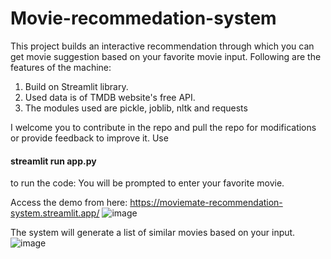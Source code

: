 # Movie-recommedation-system
This project builds an interactive recommendation through which you can get movie suggestion based on your favorite movie input.
Following are the features of the machine:
1. Build on Streamlit library.
2. Used data is of TMDB website's free API.
3. The modules used are pickle, joblib, nltk and requests

I welcome you to contribute in the repo and pull the repo for modifications or provide feedback to improve it.
Use
#### streamlit run app.py 
to run the code:
You will be prompted to enter your favorite movie.

Access the demo from here: https://moviemate-recommendation-system.streamlit.app/
![image](https://github.com/Manish-k723/MovieMate-Recommendation-System/assets/109733755/58e02891-f47a-4213-82f0-a19bccef2054)

The system will generate a list of similar movies based on your input.
![image](https://github.com/Manish-k723/MovieMate-Recommendation-System/assets/109733755/b265915f-669b-461c-af31-40b0403265b7)


